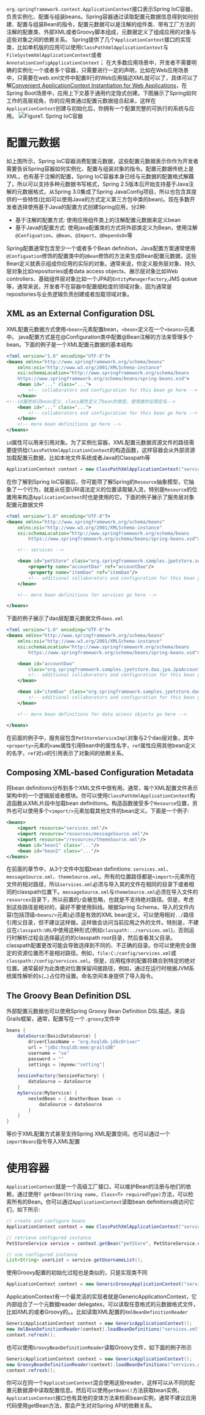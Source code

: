 `org.springframework.context.ApplicationContext`接口表示Spring IoC容器，负责实例化、配置与组装beans。Spring容器通过读取配置元数据信息得到如何创建、配置与组装Bean的指令，配置元数据可以是注解的组件类、带有工厂方法的注解的配置类、外部XML或者Groovy脚本组成，元数据定义了组成应用的对象与这些对象之间的依赖关系。
Spring提供了几个`ApplicationContext`接口的实现类，比如单机版的应用可以使用`ClassPathXmlApplicationContext`与`FileSystemXmlApplicationContext`或者`AnnotationConfigApplicationContext`；
在大多数应用场景中，开发者不需要明确的实例化一个或者多个容器，只需要进行一定的声明，比如在Web应用场景中，只需要在web.xml文件中配置8行的Web应用描述XML就可以了，具体可以了解[Convenient ApplicationContext Instantiation for Web Applications](https://docs.spring.io/spring-framework/reference/core/beans/context-introduction.html#context-create)，在Spring Boot场景中，应用上下文基于通用约定隐式创建。下图展示了Spring如何工作的高层视角，你的应用类通过配置元数据组合起来，这样在`ApplicationContext`创建与初始化后，你拥有一个配置完整的可执行的系统与应用。
![Figure1. Spring IoC容器](./pic/container-magic.png)
# 配置元数据
如上图所示，Spring IoC容器消费配置元数据，这些配置元数据表示你作为开发者需要告诉Spring容器如何实例化、配置与组装对象的指令。配置元数据传统上是XML，也有基于注解的配置，Spring IoC容器本身已经与元数据的配置格式解藕了。所以可以支持多种元数据书写格式，Spring 2.5版本后开始支持基于Java注解的元数据格式，从Spring 3.0集成了Spring JavaConfig项目，所以也包含其提供的一些特性(比如可以使用Java的方式定义第三方包中类的bean)。现在多数开发者选择使用基于Java的配置方式创建Spring应用，分2种:
- 基于注解的配置方式: 使用应用组件类上的注解配置元数据来定义bean
- 基于Java的配置方式: 使用java配置类的方式将外部类定义为Bean，使用注解`@Configuation`、`@Bean`、`@Import`、`@DependsOn`等

Spring配置通常包含至少一个或者多个Bean definition，Java配置方案通常使用`@Configuation`修饰的配置类中的`@Bean`修饰的方法来生成Bean配置元数据，这些Bean定义就表示组成你应用的实际的对象。通常来说，你定义服务层对象、持久层对象比如repositories或者data access objects、展示层对象比如Web controllers、基础组件层对象比如一个JPA的`EntityManagerFactory`,JMS queue等，通常来说，开发者不在容器中配置细粒度的领域对象，因为通常是repositories与业务逻辑负责创建或者加载领域对象。
## XML as an External Configuration DSL
XML配置元数据方式使用`<bean>`元素配置bean，`<bean>`定义在一个`<beans>`元素中。
java配置方式是在@Configuration类中配置@Bean注解的方法来管理多个bean。下面的例子是一个XML配置元数据的基本结构:
```xml
<?xml version="1.0" encoding="UTF-8"?>
<beans xmlns="http://www.springframework.org/schema/beans"
	xmlns:xsi="http://www.w3.org/2001/XMLSchema-instance"
	xsi:schemaLocation="http://www.springframework.org/schema/beans
	https://www.springframework.org/schema/beans/spring-beans.xsd">
	<bean id="..." class="...">
		<!-- collaborators and configuration for this bean go here -->
	</bean>
<!--id属性标识bean定义，class属性定义了bean的类型，使用类的全限定名-->
	<bean id="..." class="...">
		<!-- collaborators and configuration for this bean go here -->
	</bean>
	<!-- more bean definitions go here -->
</beans>
```
`id`属性可以用来引用对象。为了实例化容器，XML配置元数据资源文件的路径需要提供给`ClassPathXmlApplicationContext`的构造函数，这样容器会从外部资源加载配置元数据，比如本地文件系统或者Java的Classpath等
```java
ApplicationContext context = new ClassPathXmlApplicationContext("services.xml", "daos.xml");
```
在你了解到Spring IoC容器后，你可能项了解Spring的`Resource`抽象模型，它抽象了一个行为，就是从任意URI语法定义的位置读取输入流，特别是`Resource`的位置用来构造`ApplicationContext`时也是使用的它。下面的例子展示了服务层对象配置元数据文件
```xml
<?xml version="1.0" encoding="UTF-8"?>
<beans xmlns="http://www.springframework.org/schema/beans"
	xmlns:xsi="http://www.w3.org/2001/XMLSchema-instance"
	xsi:schemaLocation="http://www.springframework.org/schema/beans
		https://www.springframework.org/schema/beans/spring-beans.xsd">

	<!-- services -->

	<bean id="petStore" class="org.springframework.samples.jpetstore.services.PetStoreServiceImpl">
		<property name="accountDao" ref="accountDao"/>
		<property name="itemDao" ref="itemDao"/>
		<!-- additional collaborators and configuration for this bean go here -->
	</bean>

	<!-- more bean definitions for services go here -->

</beans>
```
下面的例子展示了dao层配置元数据文件`daos.xml`
```xml
<?xml version="1.0" encoding="UTF-8"?>
<beans xmlns="http://www.springframework.org/schema/beans"
	xmlns:xsi="http://www.w3.org/2001/XMLSchema-instance"
	xsi:schemaLocation="http://www.springframework.org/schema/beans
		https://www.springframework.org/schema/beans/spring-beans.xsd">

	<bean id="accountDao"
		class="org.springframework.samples.jpetstore.dao.jpa.JpaAccountDao">
		<!-- additional collaborators and configuration for this bean go here -->
	</bean>

	<bean id="itemDao" class="org.springframework.samples.jpetstore.dao.jpa.JpaItemDao">
		<!-- additional collaborators and configuration for this bean go here -->
	</bean>

	<!-- more bean definitions for data access objects go here -->

</beans>
```
在前面的例子中，服务层包含`PetStoreServiceImpl`对象与2个dao层对象，其中`<property>`元素的`name`属性引用Bean中的属性名字，`ref`属性应用其他bean定义的名字，`ref`对`id`的引用表示了对象间的依赖关系。
## Composing XML-based Configuration Metadata
将bean definitions分布到多个XML文件中很有用。通常，每个XML配置文件表示架构中的一个逻辑层或者模块。你可以使用`ClassPathXmlApplicationContext`构造函数从XML片段中加载bean definitions。构造函数接受多个`Resource`位置，另外也可以使用多个`<import/>`元素加载其他文件的bean定义。下面是一个例子:
```xml
<beans>
	<import resource="services.xml"/>
	<import resource="resources/messageSource.xml"/>
	<import resource="/resources/themeSource.xml"/>
	<bean id="bean1" class="..."/>
	<bean id="bean2" class="..."/>
</beans>
```
在前面的章节中，从3个文件中加载bean definitions: `services.xml`、`messageSource.xml`、`themeSource.xml`。所有的位置路径都是`<import>`元素所在文件的相对路径，所以`services.xml`必须与导入其的文件在相同的目录下或者相同的classpath位置下。`messageSource.xml`与`themeSource.xml`必须在导入文件的`resources`目录下，所以前置的`/`会被忽略，也就是不支持绝对路径。但是，考虑到这些路径是相对的，最好不要使用斜线。根据Spring Schema，导入的文件内容(包括顶级`<beans/>`元素)必须是有效的XML bean定义。可以使用相对`../`路径引用父目录，但不建议这样做。这样做会访问当前应用之外的文件。特别是，不建议在`classpath:URL`中使用这种形式(例如`classpath:../services.xml`)，否则运行时解析过程会选择最近的的classpath root目录，然后查看其父目录。classpath配置更改可能会导致选择到不同的、不正确的目录。你可以使用完全限定的资源位置而不是相对路径。例如，`file:C:/config/services.xml`或`classpath:/config/services.xml`。但是，应用程序的配置将耦合到特定的绝对位置。通常最好为此类绝对位置保留间接路径，例如，通过在运行时根据JVM系统属性解析的`${…​}`占位符设置。命名空间本身提供了导入指令。
## The Groovy Bean Definition DSL
外部配置元数据也可以使用Spring Groovy Bean Definition DSL描述。来自Grails框架，通常，配置写在一个`.groovy`文件中
```groovy
beans {
	dataSource(BasicDataSource) {
		driverClassName = "org.hsqldb.jdbcDriver"
		url = "jdbc:hsqldb:mem:grailsDB"
		username = "sa"
		password = ""
		settings = [mynew:"setting"]
	}
	sessionFactory(SessionFactory) {
		dataSource = dataSource
	}
	myService(MyService) {
		nestedBean = { AnotherBean bean ->
			dataSource = dataSource
		}
	}
}
```
等价于XML配置方式甚至支持Spring XML配置空间。也可以通过一个`importBeans`指令导入XML配置

# 使用容器
`ApplicationContext`就是一个高级工厂接口，可以维护Bean的注册与他们的依赖，通过使用`T getBean(String name, Class<T> requiredType)`方法，可以检索所有的Bean。你可以通过`ApplicationContext`读取bean definitions病访问它们，如下所示:
```java
// create and configure beans
ApplicationContext context = new ClassPathXmlApplicationContext("services.xml", "daos.xml");

// retrieve configured instance
PetStoreService service = context.getBean("petStore", PetStoreService.class);

// use configured instance
List<String> userList = service.getUsernameList();
```
使用Groovy配置的初始化过程也是类似的，只是实现类不同
```java
ApplicationContext context = new GenericGroovyApplicationContext("services.groovy", "daos.groovy");
```
ApplicationContext有一个最灵活的实现者就是GenericApplicationContext，它内部组合了一个元数据reader delegates，可以读取任意格式的元数据格式文件，比如XML的或者Groovy的。。比如读取XML配置的`XmlBeanDefinitionReader`
```java
GenericApplicationContext context = new GenericApplicationContext();
new XmlBeanDefinitionReader(context).loadBeanDefinitions("services.xml", "daos.xml");
context.refresh();
```
也可以使用`GroovyBeanDefinitionReader`读取Groovy文件，如下面的例子所示
```java
GenericApplicationContext context = new GenericApplicationContext();
new GroovyBeanDefinitionReader(context).loadBeanDefinitions("services.groovy", "daos.groovy");
context.refresh();
```
你可以在同一个`ApplicationContext`混合使用这些reader，这样可以从不同的配置元数据源中读取配置信息。然后可以使用`getBean()`方法获取bean实例，`ApplicationContext`接口也有其他的变体方法来检索bean实例，通常不建议应用代码使用getBean方法，那会产生对对Spring API的依赖关系。



